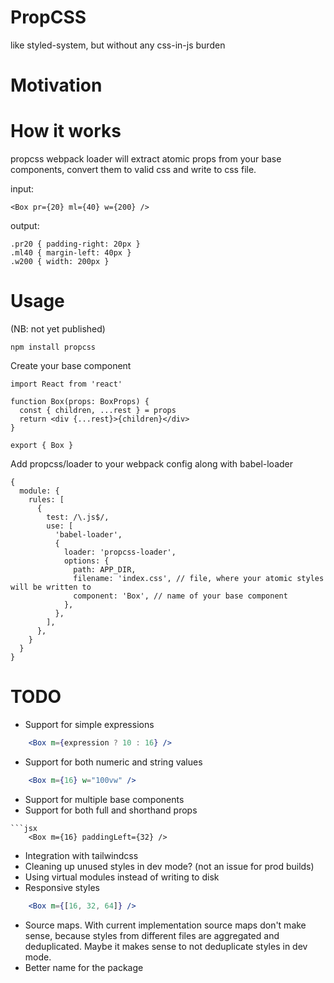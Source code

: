 # PropCSS
like styled-system, but without any css-in-js burden

# Motivation

# How it works
propcss webpack loader will extract atomic props from your base components, convert them to valid css and write to css file.

input:
```
<Box pr={20} ml={40} w={200} />
```
output:
```
.pr20 { padding-right: 20px }
.ml40 { margin-left: 40px }
.w200 { width: 200px }
```

# Usage
(NB: not yet published)
```
npm install propcss
```

Create your base component
```
import React from 'react'

function Box(props: BoxProps) {
  const { children, ...rest } = props
  return <div {...rest}>{children}</div>
}

export { Box }
```

Add propcss/loader to your webpack config along with babel-loader
```
{
  module: {
    rules: [
      {
        test: /\.js$/,
        use: [
          'babel-loader',
          {
            loader: 'propcss-loader',
            options: {
              path: APP_DIR,
              filename: 'index.css', // file, where your atomic styles will be written to
              component: 'Box', // name of your base component
            },
          },
        ],
      },
    }
  }
}
```

# TODO
+ Support for simple expressions
```jsx
    <Box m={expression ? 10 : 16} />
```
+ Support for both numeric and string values
```jsx
    <Box m={16} w="100vw" />
```
+ Support for multiple base components
+ Support for both full and shorthand props
```
```jsx
    <Box m={16} paddingLeft={32} />
```
+ Integration with tailwindcss
+ Cleaning up unused styles in dev mode? (not an issue for prod builds)
+ Using virtual modules instead of writing to disk
+ Responsive styles 
 ```jsx
     <Box m={[16, 32, 64]} />
 ```
+ Source maps. With current implementation source maps don't make sense, because styles from different files are aggregated and deduplicated. Maybe it makes sense to not deduplicate styles in dev mode.
+ Better name for the package 